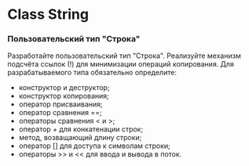 ﻿# Class String
### **Пользовательский тип "Строка"**
Разработайте пользовательский тип "Строка". Реализуйте механизм подсчёта ссылок (!) для минимизации операций копирования. Для разрабатываемого типа обязательно определите:

 - конструктор и деструктор;
 - конструктор копирования;
 - оператор присваивания;
 - оператор сравнения ==;
 - операторы сравнения < и >;
 - оператор + для конкатенации строк;
 - метод, возващающий длину строки;
 - оператор [] для доступа к символам строки;
 - операторы >> и << для ввода и вывода в поток.
